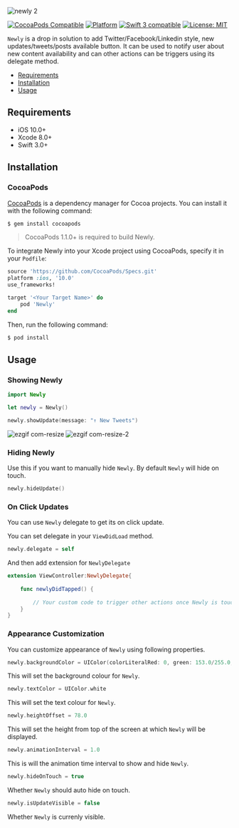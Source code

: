 ![newly 2](https://cloud.githubusercontent.com/assets/2684979/20462091/9357647c-af38-11e6-992f-07b9c263bb59.png)


[![CocoaPods Compatible](https://img.shields.io/cocoapods/v/Newly.svg)](https://img.shields.io/cocoapods/v/Newly.svg)
[![Platform](https://img.shields.io/cocoapods/p/Newly.svg?style=flat)](http://cocoadocs.org/docsets/Newly)
<a href="https://developer.apple.com/swift"><img src="https://img.shields.io/badge/swift3-compatible-4BC51D.svg?style=flat" alt="Swift 3 compatible" /></a>
<a href="https://raw.githubusercontent.com/xmartlabs/Eureka/master/LICENSE"><img src="http://img.shields.io/badge/license-MIT-blue.svg?style=flat" alt="License: MIT" /></a>

`Newly` is a drop in solution to add Twitter/Facebook/Linkedin style, new updates/tweets/posts available button. It can be used to notify user about new content availability and can other actions can be triggers using its delegate method.


- [Requirements](#requirements)
- [Installation](#installation)
- [Usage](#usage)

## Requirements

- iOS 10.0+
- Xcode 8.0+
- Swift 3.0+

## Installation

### CocoaPods

[CocoaPods](http://cocoapods.org) is a dependency manager for Cocoa projects. You can install it with the following command:

```bash
$ gem install cocoapods
```

> CocoaPods 1.1.0+ is required to build Newly.

To integrate Newly into your Xcode project using CocoaPods, specify it in your `Podfile`:

```ruby
source 'https://github.com/CocoaPods/Specs.git'
platform :ios, '10.0'
use_frameworks!

target '<Your Target Name>' do
    pod 'Newly'
end
```

Then, run the following command:

```bash
$ pod install
```


## Usage

### Showing Newly

```swift
import Newly

let newly = Newly()

newly.showUpdate(message: "↑ New Tweets")
```
![ezgif com-resize](https://cloud.githubusercontent.com/assets/2684979/20461445/a411dee6-af24-11e6-89da-5a67796819d6.gif)
![ezgif com-resize-2](https://cloud.githubusercontent.com/assets/2684979/20624689/567c125a-b334-11e6-99a7-3f851f46d05d.gif)


### Hiding Newly

Use this if you want to manually hide `Newly`. By default `Newly` will hide on touch.
 
```swift
newly.hideUpdate()
```


### On Click Updates

You can use `Newly` delegate to get its on click update.

You can set delegate in your `ViewDidLoad` method.

```swift
newly.delegate = self
```

And then add extension for `NewlyDelegate`

```swift
extension ViewController:NewlyDelegate{
    
    func newlyDidTapped() {
        
        // Your custom code to trigger other actions once Newly is touched.
    }
}

```


### Appearance Customization 

You can customize appearance of `Newly` using following properties.



```swift
newly.backgroundColor = UIColor(colorLiteralRed: 0, green: 153.0/255.0, blue: 229.0/255.0, alpha: 1.0)
```
This will set the background colour for `Newly`.


```swift
newly.textColor = UIColor.white
```
This will set the text colour for `Newly`.


```swift
newly.heightOffset = 78.0
```
This will set the height from top of the screen at which `Newly` will be displayed.



```swift
newly.animationInterval = 1.0
```
This is will the animation time interval to show and hide `Newly`.


```swift
newly.hideOnTouch = true
```
Whether `Newly` should auto hide on touch.


```swift
newly.isUpdateVisible = false
```
Whether `Newly` is currenly visible.




